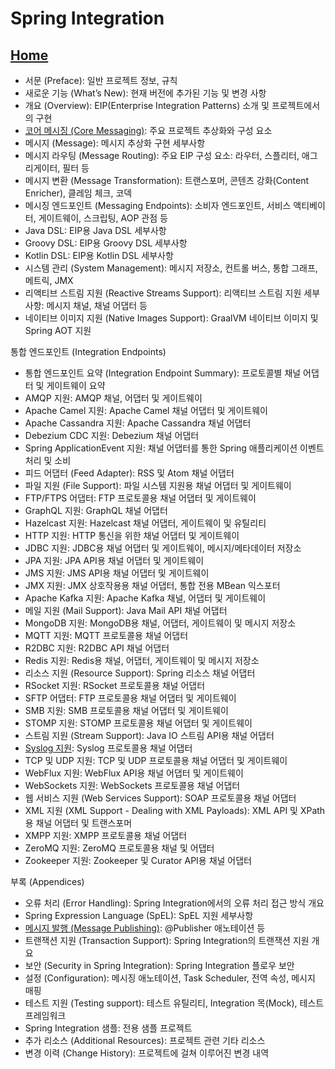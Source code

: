 # Spring Integration
## [Home](https://docs.spring.io/spring-integration/reference/index.html)

- 서문 (Preface): 일반 프로젝트 정보, 규칙
- 새로운 기능 (What’s New): 현재 버전에 추가된 기능 및 변경 사항
- 개요 (Overview): EIP(Enterprise Integration Patterns) 소개 및 프로젝트에서의 구현
- [코어 메시징 (Core Messaging)](20250907_Core_Messaging.md): 주요 프로젝트 추상화와 구성 요소
- 메시지 (Message): 메시지 추상화 구현 세부사항
- 메시지 라우팅 (Message Routing): 주요 EIP 구성 요소: 라우터, 스플리터, 애그리게이터, 필터 등
- 메시지 변환 (Message Transformation): 트랜스포머, 콘텐츠 강화(Content Enricher), 클레임 체크, 코덱
- 메시징 엔드포인트 (Messaging Endpoints): 소비자 엔드포인트, 서비스 액티베이터, 게이트웨이, 스크립팅, AOP 관점 등
- Java DSL: EIP용 Java DSL 세부사항
- Groovy DSL: EIP용 Groovy DSL 세부사항
- Kotlin DSL: EIP용 Kotlin DSL 세부사항
- 시스템 관리 (System Management): 메시지 저장소, 컨트롤 버스, 통합 그래프, 메트릭, JMX
- 리액티브 스트림 지원 (Reactive Streams Support): 리액티브 스트림 지원 세부사항: 메시지 채널, 채널 어댑터 등
- 네이티브 이미지 지원 (Native Images Support): GraalVM 네이티브 이미지 및 Spring AOT 지원

통합 엔드포인트 (Integration Endpoints)
- 통합 엔드포인트 요약 (Integration Endpoint Summary): 프로토콜별 채널 어댑터 및 게이트웨이 요약
- AMQP 지원: AMQP 채널, 어댑터 및 게이트웨이
- Apache Camel 지원: Apache Camel 채널 어댑터 및 게이트웨이
- Apache Cassandra 지원: Apache Cassandra 채널 어댑터
- Debezium CDC 지원: Debezium 채널 어댑터
- Spring ApplicationEvent 지원: 채널 어댑터를 통한 Spring 애플리케이션 이벤트 처리 및 소비
- 피드 어댑터 (Feed Adapter): RSS 및 Atom 채널 어댑터
- 파일 지원 (File Support): 파일 시스템 지원용 채널 어댑터 및 게이트웨이
- FTP/FTPS 어댑터: FTP 프로토콜용 채널 어댑터 및 게이트웨이
- GraphQL 지원: GraphQL 채널 어댑터
- Hazelcast 지원: Hazelcast 채널 어댑터, 게이트웨이 및 유틸리티
- HTTP 지원: HTTP 통신을 위한 채널 어댑터 및 게이트웨이
- JDBC 지원: JDBC용 채널 어댑터 및 게이트웨이, 메시지/메타데이터 저장소
- JPA 지원: JPA API용 채널 어댑터 및 게이트웨이
- JMS 지원: JMS API용 채널 어댑터 및 게이트웨이
- JMX 지원: JMX 상호작용용 채널 어댑터, 통합 전용 MBean 익스포터
- Apache Kafka 지원: Apache Kafka 채널, 어댑터 및 게이트웨이
- 메일 지원 (Mail Support): Java Mail API 채널 어댑터
- MongoDB 지원: MongoDB용 채널, 어댑터, 게이트웨이 및 메시지 저장소
- MQTT 지원: MQTT 프로토콜용 채널 어댑터
- R2DBC 지원: R2DBC API 채널 어댑터
- Redis 지원: Redis용 채널, 어댑터, 게이트웨이 및 메시지 저장소
- 리소스 지원 (Resource Support): Spring 리소스 채널 어댑터
- RSocket 지원: RSocket 프로토콜용 채널 어댑터
- SFTP 어댑터: FTP 프로토콜용 채널 어댑터 및 게이트웨이
- SMB 지원: SMB 프로토콜용 채널 어댑터 및 게이트웨이
- STOMP 지원: STOMP 프로토콜용 채널 어댑터 및 게이트웨이
- 스트림 지원 (Stream Support): Java IO 스트림 API용 채널 어댑터
- [Syslog 지원](20250906_syslog.md): Syslog 프로토콜용 채널 어댑터
- TCP 및 UDP 지원: TCP 및 UDP 프로토콜용 채널 어댑터 및 게이트웨이
- WebFlux 지원: WebFlux API용 채널 어댑터 및 게이트웨이
- WebSockets 지원: WebSockets 프로토콜용 채널 어댑터
- 웹 서비스 지원 (Web Services Support): SOAP 프로토콜용 채널 어댑터
- XML 지원 (XML Support - Dealing with XML Payloads): XML API 및 XPath용 채널 어댑터 및 트랜스포머
- XMPP 지원: XMPP 프로토콜용 채널 어댑터
- ZeroMQ 지원: ZeroMQ 프로토콜용 채널 및 어댑터
- Zookeeper 지원: Zookeeper 및 Curator API용 채널 어댑터

부록 (Appendices)
- 오류 처리 (Error Handling): Spring Integration에서의 오류 처리 접근 방식 개요
- Spring Expression Language (SpEL): SpEL 지원 세부사항
- [메시지 발행 (Message Publishing)](20250906_Message_Publishing.md): @Publisher 애노테이션 등
- 트랜잭션 지원 (Transaction Support): Spring Integration의 트랜잭션 지원 개요
- 보안 (Security in Spring Integration): Spring Integration 플로우 보안
- 설정 (Configuration): 메시징 애노테이션, Task Scheduler, 전역 속성, 메시지 매핑
- 테스트 지원 (Testing support): 테스트 유틸리티, Integration 목(Mock), 테스트 프레임워크
- Spring Integration 샘플: 전용 샘플 프로젝트
- 추가 리소스 (Additional Resources): 프로젝트 관련 기타 리소스
- 변경 이력 (Change History): 프로젝트에 걸쳐 이루어진 변경 내역